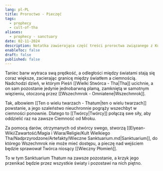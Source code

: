 ```yaml
---
lang: pl-PL
title: Proroctwo - Pieczęć
tags:
  - prophecy
  - cult-of-tha
aliases:
  - prophecy - sanctuary
date: 02-11-2024
description: Notatka zawierająca część treści proroctwa związanego z Kultem Wielkiego Tha.
enableToc: false
draft: false
published: false
---
```

Taniec barw wytraca swą prędkość, a odległości między światami stają się coraz większe, zacierając granicę między światłem a ciemnością.
Nadchodzi dzień, w którym Pieśń [[Wielki Stwórca - Tha|Tha]] ucichnie, a on sam pozostanie jedynie jednobarwną plamą, zamkniętą w samotnym więzieniu, otoczoną przez [[Wszechmrok - Omniatene|Wszechmrok]].

Tak, albowiem [[Ten o wielu twarzach - Thatum|ten o wielu twarzach]] powstanie, a jego szaleństwo nieuchronnie pogrąży wszechbyt w ciemności ponownie. Dlatego to [[Twórcy|Twórcy]] połączą swe siły, aby oddzielić raz na zawsze Ciemność od Mroku. 

Za pomocą darów, otrzymanych od stwórcy swego, stworzą [[Elyean-Wiki/Zawartość/Magia i Wiara/Religie/Kult Wielkiego Tha/Nadprzyrodzone/Artefakty/Wieczne Sanktuarium.md|Sanktuarium]], do którego Wszechmrok nie może mieć dostępu, a pieczę nad wejściem będzie sprawował Twórca niosący [[Wieczny Płomień]]. 

To w tym Sanktuarium Thatum na zawsze pozostanie, a krzyk jego przenikać będzie przez wszystkie światy i pozostawi na nich piętno.


